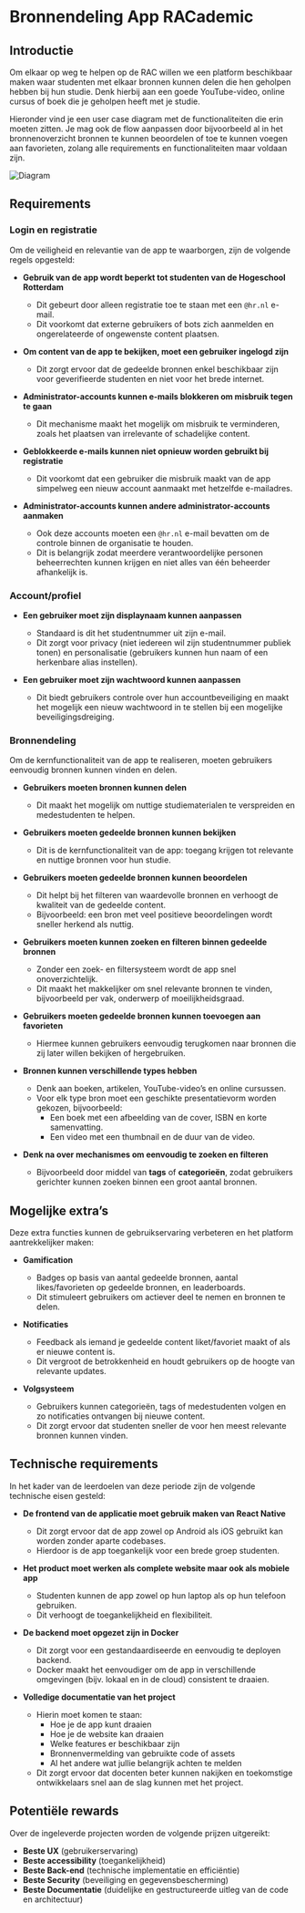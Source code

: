 # Bronnendeling App RACademic

## Introductie

Om elkaar op weg te helpen op de RAC willen we een platform beschikbaar maken waar studenten met elkaar bronnen kunnen delen die hen geholpen hebben bij hun studie. Denk hierbij aan een goede YouTube-video, online cursus of boek die je geholpen heeft met je studie.

Hieronder vind je een user case diagram met de functionaliteiten die erin moeten zitten. Je mag ook de flow aanpassen door bijvoorbeeld al in het bronnenoverzicht bronnen te kunnen beoordelen of toe te kunnen voegen aan favorieten, zolang alle requirements en functionaliteiten maar voldaan zijn.

![Diagram](docs/images/RACademic-diagram.png "Diagram")

## Requirements

### Login en registratie

Om de veiligheid en relevantie van de app te waarborgen, zijn de volgende regels opgesteld:

- **Gebruik van de app wordt beperkt tot studenten van de Hogeschool Rotterdam**
    - Dit gebeurt door alleen registratie toe te staan met een `@hr.nl` e-mail.
    - Dit voorkomt dat externe gebruikers of bots zich aanmelden en ongerelateerde of ongewenste content plaatsen.

- **Om content van de app te bekijken, moet een gebruiker ingelogd zijn**
    - Dit zorgt ervoor dat de gedeelde bronnen enkel beschikbaar zijn voor geverifieerde studenten en niet voor het brede internet.

- **Administrator-accounts kunnen e-mails blokkeren om misbruik tegen te gaan**
    - Dit mechanisme maakt het mogelijk om misbruik te verminderen, zoals het plaatsen van irrelevante of schadelijke content.

- **Geblokkeerde e-mails kunnen niet opnieuw worden gebruikt bij registratie**
    - Dit voorkomt dat een gebruiker die misbruik maakt van de app simpelweg een nieuw account aanmaakt met hetzelfde e-mailadres.

- **Administrator-accounts kunnen andere administrator-accounts aanmaken**
    - Ook deze accounts moeten een `@hr.nl` e-mail bevatten om de controle binnen de organisatie te houden.
    - Dit is belangrijk zodat meerdere verantwoordelijke personen beheerrechten kunnen krijgen en niet alles van één beheerder afhankelijk is.

### Account/profiel

- **Een gebruiker moet zijn displaynaam kunnen aanpassen**
    - Standaard is dit het studentnummer uit zijn e-mail.
    - Dit zorgt voor privacy (niet iedereen wil zijn studentnummer publiek tonen) en personalisatie (gebruikers kunnen hun naam of een herkenbare alias instellen).

- **Een gebruiker moet zijn wachtwoord kunnen aanpassen**
    - Dit biedt gebruikers controle over hun accountbeveiliging en maakt het mogelijk een nieuw wachtwoord in te stellen bij een mogelijke beveiligingsdreiging.

### Bronnendeling

Om de kernfunctionaliteit van de app te realiseren, moeten gebruikers eenvoudig bronnen kunnen vinden en delen.

- **Gebruikers moeten bronnen kunnen delen**
    - Dit maakt het mogelijk om nuttige studiematerialen te verspreiden en medestudenten te helpen.

- **Gebruikers moeten gedeelde bronnen kunnen bekijken**
    - Dit is de kernfunctionaliteit van de app: toegang krijgen tot relevante en nuttige bronnen voor hun studie.

- **Gebruikers moeten gedeelde bronnen kunnen beoordelen**
    - Dit helpt bij het filteren van waardevolle bronnen en verhoogt de kwaliteit van de gedeelde content.
    - Bijvoorbeeld: een bron met veel positieve beoordelingen wordt sneller herkend als nuttig.

- **Gebruikers moeten kunnen zoeken en filteren binnen gedeelde bronnen**
    - Zonder een zoek- en filtersysteem wordt de app snel onoverzichtelijk.
    - Dit maakt het makkelijker om snel relevante bronnen te vinden, bijvoorbeeld per vak, onderwerp of moeilijkheidsgraad.

- **Gebruikers moeten gedeelde bronnen kunnen toevoegen aan favorieten**
    - Hiermee kunnen gebruikers eenvoudig terugkomen naar bronnen die zij later willen bekijken of hergebruiken.

- **Bronnen kunnen verschillende types hebben**
    - Denk aan boeken, artikelen, YouTube-video’s en online cursussen.
    - Voor elk type bron moet een geschikte presentatievorm worden gekozen, bijvoorbeeld:
        - Een boek met een afbeelding van de cover, ISBN en korte samenvatting.
        - Een video met een thumbnail en de duur van de video.

- **Denk na over mechanismes om eenvoudig te zoeken en filteren**
    - Bijvoorbeeld door middel van **tags** of **categorieën**, zodat gebruikers gerichter kunnen zoeken binnen een groot aantal bronnen.

## Mogelijke extra’s

Deze extra functies kunnen de gebruikservaring verbeteren en het platform aantrekkelijker maken:

- **Gamification**
    - Badges op basis van aantal gedeelde bronnen, aantal likes/favorieten op gedeelde bronnen, en leaderboards.
    - Dit stimuleert gebruikers om actiever deel te nemen en bronnen te delen.

- **Notificaties**
    - Feedback als iemand je gedeelde content liket/favoriet maakt of als er nieuwe content is.
    - Dit vergroot de betrokkenheid en houdt gebruikers op de hoogte van relevante updates.

- **Volgsysteem**
    - Gebruikers kunnen categorieën, tags of medestudenten volgen en zo notificaties ontvangen bij nieuwe content.
    - Dit zorgt ervoor dat studenten sneller de voor hen meest relevante bronnen kunnen vinden.

## Technische requirements

In het kader van de leerdoelen van deze periode zijn de volgende technische eisen gesteld:

- **De frontend van de applicatie moet gebruik maken van React Native**
    - Dit zorgt ervoor dat de app zowel op Android als iOS gebruikt kan worden zonder aparte codebases.
    - Hierdoor is de app toegankelijk voor een brede groep studenten.

- **Het product moet werken als complete website maar ook als mobiele app**
    - Studenten kunnen de app zowel op hun laptop als op hun telefoon gebruiken.
    - Dit verhoogt de toegankelijkheid en flexibiliteit.

- **De backend moet opgezet zijn in Docker**
    - Dit zorgt voor een gestandaardiseerde en eenvoudig te deployen backend.
    - Docker maakt het eenvoudiger om de app in verschillende omgevingen (bijv. lokaal en in de cloud) consistent te draaien.

- **Volledige documentatie van het project**
    - Hierin moet komen te staan:
         - Hoe je de app kunt draaien
         - Hoe je de website kan draaien
         - Welke features er beschikbaar zijn
         - Bronnenvermelding van gebruikte code of assets
         - Al het andere wat jullie belangrijk achten te melden
    - Dit zorgt ervoor dat docenten beter kunnen nakijken en toekomstige ontwikkelaars snel aan de slag kunnen met het project.

## Potentiële rewards

Over de ingeleverde projecten worden de volgende prijzen uitgereikt:

- **Beste UX** (gebruikerservaring)
- **Beste accessibility** (toegankelijkheid)
- **Beste Back-end** (technische implementatie en efficiëntie)
- **Beste Security** (beveiliging en gegevensbescherming)
- **Beste Documentatie** (duidelijke en gestructureerde uitleg van de code en architectuur)  
